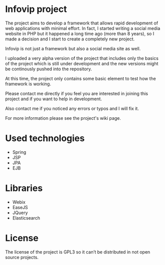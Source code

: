 Infovip project
===============

The project aims to develop a framework that allows rapid development of web applications with minimal effort. 
In fact, I started writing a social media website in PHP but it happened a long time ago (more than 8 years), 
so I made a decision and I start to create a completely new project.

Infovip is not just a framework but also a social media site as well.

I uploaded a very alpha version of the project that includes only the basics of the project which
is still under development and the new versions might be continously pushed into the repository.

At this time, the project only contains some basic element to test how the framework is working.

Please contact me directly if you feel you are interested in joining this project and if you want to help in development.

Also contact me if you noticed any errors or typos and I will fix it.

For more information please see the project's wiki page.

Used technologies
=================
- Spring
- JSP
- JPA
- EJB


Libraries
=========
- Webix
- EaseJS
- JQuery
- Elasticsearch



License
=======
The license of the project is GPL3 so it can’t be distributed in not open source projects.


